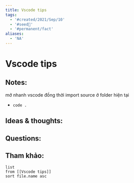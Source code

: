 ```yaml
---
title: Vscode tips
tags:
  - '#created/2021/Sep/10'
  - '#seed🥜'
  - '#permanent/fact'
aliases:
  - 'NA'
---
```

# Vscode tips

## Notes:
mở nhanh vscode đồng thời import source ở folder hiện tại
- `code .`

## Ideas & thoughts:

## Questions:


## Tham khảo:
```dataview
list
from [[Vscode tips]]
sort file.name asc
```